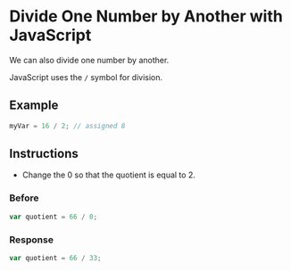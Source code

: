 # Divide One Number by Another with JavaScript

We can also divide one number by another.

JavaScript uses the `/` symbol for division.

## Example

```javascript
myVar = 16 / 2; // assigned 8
```

## Instructions
 - Change the 0 so that the quotient is equal to 2.

### Before

```javascript
var quotient = 66 / 0;
```

### Response 

```javascript
var quotient = 66 / 33;
```
